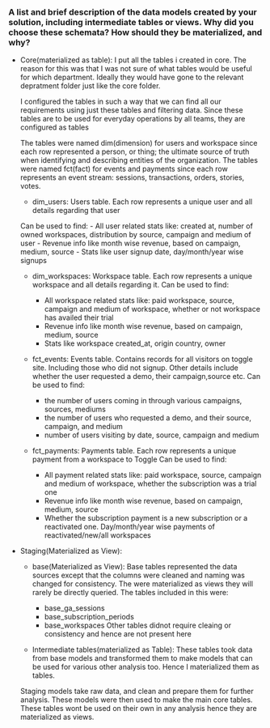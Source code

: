 ### A list and brief description of the data models created by your solution, including intermediate tables or views. Why did you choose these schemata? How should they be materialized, and why?
- Core(materialized as table):
    I put all the tables i created in core. The reason for this was that I was not sure of what tables would be useful for which department. Ideally they would have gone to the relevant depratment folder just like the core folder.

    I configured the tables in such a way that we can find all our requirements using just these tables and filtering data. Since these tables are to be used for everyday operations by all teams, they are configured as tables

    The tables were named dim(dimension) for users and workspace since each row represented a person, or thing; the ultimate source of truth when identifying and describing entities of the organization.
    The tables were named fct(fact) for events and payments since each row represents an event stream: sessions, transactions, orders, stories, votes.


    - dim_users:
    Users table. Each row represents a unique user and all details regarding that user

    Can be used to find:
        - All user related stats like: created at, number of owned workspaces, distribution by source, campaign and medium of user
        - Revenue info like month wise revenue, based on campaign, medium, source
        - Stats like user signup date, day/month/year wise signups

    - dim_workspaces:
    Workspace table. Each row represents a unique workspace and all details regarding it.
        Can be used to find:
        - All workspace related stats like: paid workspace, source, campaign and medium of workspace, whether or not workspace has availed their trial
        - Revenue info like month wise revenue, based on campaign, medium, source
        - Stats like workspace created_at, origin country, owner

    - fct_events:
    Events table. Contains records for all visitors on toggle site. Including those who did not signup. Other details include whether the user requested a demo, their campaign,source etc.
        Can be used to find:
        - the number of users coming in through various campaigns, sources, mediums
        - the number of users who requested a demo, and their source, campaign, and medium
        - number of users visiting by date, source, campaign and medium

    - fct_payments:
    Payments table. Each row represents a unique payment from a workspace to Toggle
        Can be used to find:
        - All payment related stats like: paid workspace, source, campaign and medium of workspace, whether the subscription was a trial one
        - Revenue info like month wise revenue, based on campaign, medium, source
        - Whether the subscription payment is a new subscription or a reactivated one. Day/month/year wise payments of reactivated/new/all workspaces

- Staging(Materialized as View):
    - base(Materialized as View):
    Base tables represented the data sources except that the columns were cleaned and naming was changed for consistency. The were materialized as views they will rarely be directly queried.
    The tables included in this were:
        - base_ga_sessions
        - base_subscription_periods
        - base_workspaces
    Other tables didnot require cleaing or consistency and hence are not present here

    - Intermediate tables(materialized as Table):
    These tables took data from base models and transformed them to make models that can be used for various other analysis too. Hence I materialized them as tables.

    Staging models take raw data, and clean and prepare them for further analysis. These models were then used to make the main core tables. These tables wont be used on their own in any analysis hence they are materialized as views.

